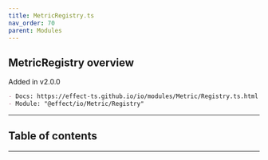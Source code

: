 ```yaml
---
title: MetricRegistry.ts
nav_order: 70
parent: Modules
---
```


## MetricRegistry overview

Added in v2.0.0

```md
- Docs: https://effect-ts.github.io/io/modules/Metric/Registry.ts.html
- Module: "@effect/io/Metric/Registry"
```

---

<h2 class="text-delta">Table of contents</h2>

---
